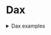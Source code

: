 # Dax

<details><summary>Dax examples</summary>
<p>
Some example 
  
```
code?
```
  
</p>
</details>
